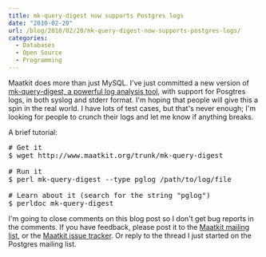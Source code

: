 ```yaml
---
title: mk-query-digest now supports Postgres logs
date: "2010-02-20"
url: /blog/2010/02/20/mk-query-digest-now-supports-postgres-logs/
categories:
  - Databases
  - Open Source
  - Programming
---
```

Maatkit does more than just MySQL. I've just committed a new version of [mk-query-digest, a powerful log analysis tool](http://www.maatkit.org/doc/mk-query-digest.html), with support for Posgtres logs, in both syslog and stderr format. I'm hoping that people will give this a spin in the real world. I have lots of test cases, but that's never enough; I'm looking for people to crunch their logs and let me know if anything breaks.

A brief tutorial:

<pre>
# Get it
$ wget http://www.maatkit.org/trunk/mk-query-digest

# Run it
$ perl mk-query-digest --type pglog /path/to/log/file

# Learn about it (search for the string "pglog")
$ perldoc mk-query-digest
</pre>

I'm going to close comments on this blog post so I don't get bug reports in the comments. If you have feedback, please post it to the [Maatkit mailing list](http://groups.google.com/group/maatkit-discuss), or the [Maatkit issue tracker](http://code.google.com/p/maatkit/issues/list). Or reply to the thread I just started on the Postgres mailing list.


